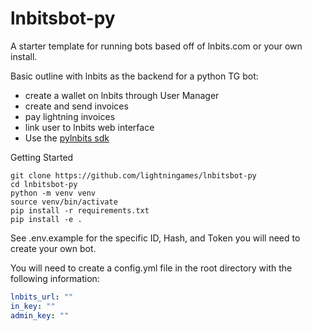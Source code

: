 # lnbitsbot-py

A starter template for running bots based off of lnbits.com or your own install.

Basic outline with lnbits as the backend for a python TG bot:

- create a wallet on lnbits through User Manager
- create and send invoices
- pay lightning invoices
- link user to lnbits web interface
- Use the [pylnbits sdk](github.com/lightningames/pylnbits)


Getting Started

```
git clone https://github.com/lightningames/lnbitsbot-py
cd lnbitsbot-py
python -m venv venv
source venv/bin/activate
pip install -r requirements.txt
pip install -e .
```

See .env.example for the specific ID, Hash, and Token you will need to create your own bot.

You will need to create a config.yml file in the root directory with the following information:

```yaml
lnbits_url: ""
in_key: ""
admin_key: ""
```